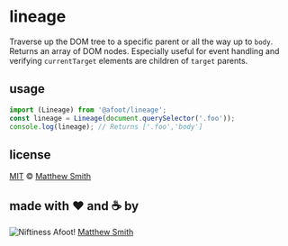 # lineage
Traverse up the DOM tree to a specific parent or all the way up to `body`. Returns an array of DOM nodes. Especially useful for event handling and verifying `currentTarget` elements are children of `target` parents.

## usage
```js
import (Lineage) from '@afoot/lineage';
const lineage = Lineage(document.querySelector('.foo'));
console.log(lineage); // Returns ['.foo','body']
```
## license
[MIT](./LICENSE) © [Matthew Smith](http://www.niftinessafoot.com)
## made with ❤️ and ☕️ by
![Niftiness Afoot!](https://gist.githubusercontent.com/niftinessafoot/2dba588395cb557293d5f09aebcd2ab0/raw/770293c76bead4f0986ff959f3ea8880017d92c0/bot.svg?sanitize=true) [Matthew Smith](https://github.com/niftinessafoot)
